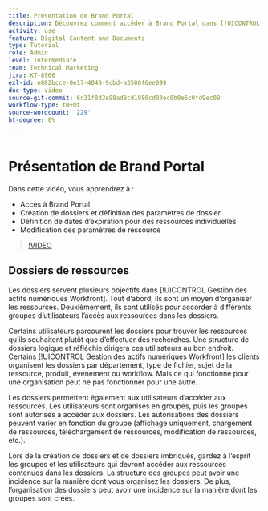 ```yaml
---
title: Présentation de Brand Portal
description: Découvrez comment accéder à Brand Portal dans [!UICONTROL Gestion des actifs numériques Workfront], créez des dossiers, définissez des dates d’expiration pour chaque ressource et modifiez les paramètres de la ressource.
activity: use
feature: Digital Content and Documents
type: Tutorial
role: Admin
level: Intermediate
team: Technical Marketing
jira: KT-8966
exl-id: e882bcce-0e17-4040-9cbd-a3506f6ee099
doc-type: video
source-git-commit: 6c31f8d2e98ad8cd1880cd03ec0b0e6c0fd9ec09
workflow-type: tm+mt
source-wordcount: '229'
ht-degree: 0%

---
```


# Présentation de Brand Portal

Dans cette vidéo, vous apprendrez à :

* Accès à Brand Portal
* Création de dossiers et définition des paramètres de dossier
* Définition de dates d’expiration pour des ressources individuelles
* Modification des paramètres de ressource

>[!VIDEO](https://video.tv.adobe.com/v/335229/?quality=12&learn=on)

## Dossiers de ressources

Les dossiers servent plusieurs objectifs dans [!UICONTROL Gestion des actifs numériques Workfront]. Tout d’abord, ils sont un moyen d’organiser les ressources. Deuxièmement, ils sont utilisés pour accorder à différents groupes d’utilisateurs l’accès aux ressources dans les dossiers.

Certains utilisateurs parcourent les dossiers pour trouver les ressources qu’ils souhaitent plutôt que d’effectuer des recherches. Une structure de dossiers logique et réfléchie dirigera ces utilisateurs au bon endroit. Certains [!UICONTROL Gestion des actifs numériques Workfront] les clients organisent les dossiers par département, type de fichier, sujet de la ressource, produit, événement ou workflow. Mais ce qui fonctionne pour une organisation peut ne pas fonctionner pour une autre.

Les dossiers permettent également aux utilisateurs d’accéder aux ressources. Les utilisateurs sont organisés en groupes, puis les groupes sont autorisés à accéder aux dossiers. Les autorisations des dossiers peuvent varier en fonction du groupe (affichage uniquement, chargement de ressources, téléchargement de ressources, modification de ressources, etc.).

Lors de la création de dossiers et de dossiers imbriqués, gardez à l’esprit les groupes et les utilisateurs qui devront accéder aux ressources contenues dans les dossiers. La structure des groupes peut avoir une incidence sur la manière dont vous organisez les dossiers. De plus, l’organisation des dossiers peut avoir une incidence sur la manière dont les groupes sont créés.
